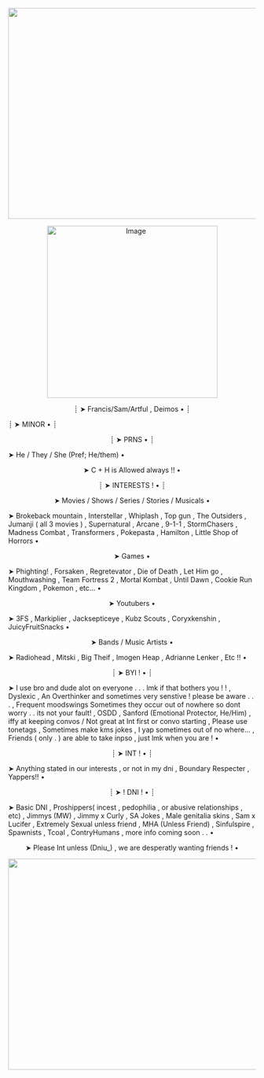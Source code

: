 <p align="center">
<img width="1557" height="429" alt="Image" src="https://github.com/user-attachments/assets/bedb2efe-f8a0-496f-93e4-f2628922a228" />

<p align="center">
<img width="347" height="350" alt="Image" src="https://github.com/user-attachments/assets/23e99f8c-be29-4089-b046-240a2fc4b173" />
<p align="center">
┊ ➤  Francis/Sam/Artful , Deimos • ┊

┊ ➤ MINOR • ┊

<p align="center">
┊ ➤  PRNS • ┊

➤ He / They / She (Pref; He/them) •

  <p align="center">
➤ C + H is Allowed always !! •

<p align="center">
┊ ➤ INTERESTS ! • ┊

<p align="center">
 ➤ Movies / Shows / Series / Stories / Musicals •

➤ Brokeback mountain , Interstellar , Whiplash , Top gun , The Outsiders , Jumanji ( all 3 movies ) , Supernatural , Arcane , 9-1-1 , StormChasers , Madness Combat , Transformers , Pokepasta  , Hamilton , Little Shop of Horrors •

<p align="center">
 ➤ Games •

 ➤  Phighting! , Forsaken , Regretevator , Die of Death , Let Him go , Mouthwashing , Team Fortress 2 , Mortal Kombat , Until Dawn , Cookie Run Kingdom , Pokemon , etc... •

 <p align="center">
 ➤ Youtubers •
 
 ➤ 3FS , Markiplier , Jacksepticeye , Kubz Scouts , Coryxkenshin , JuicyFruitSnacks •

  <p align="center">
 ➤ Bands / Music Artists •

  ➤ Radiohead , Mitski , Big Theif , Imogen Heap , Adrianne Lenker , Etc !! •


<p align="center">
┊ ➤ BYI ! • ┊

 ➤ I use bro and dude alot on everyone . . . lmk if that bothers you ! ! , Dyslexic , An Overthinker and sometimes very senstive ! please be aware . . . , Frequent moodswings Sometimes they occur out of nowhere so dont worry . . its not your fault! , OSDD  , Sanford (Emotional Protector, He/Him) , iffy at keeping convos / Not great at Int first or convo starting , Please use tonetags , Sometimes make kms jokes , I yap sometimes out of no where... , Friends ( only . ) are able to take inpso  , just lmk when you are !  •

 <p align="center">
┊ ➤  INT ! • ┊

 ➤ Anything stated in our interests , or not in my dni , Boundary Respecter , Yappers!!  •

<p align="center">
┊ ➤ ! DNI ! • ┊  


 ➤ Basic DNI , Proshippers( incest , pedophilia , or abusive relationships , etc) , Jimmys (MW) , Jimmy x Curly , SA Jokes , Male genitalia skins , Sam x Lucifer , Extremely Sexual unless friend , MHA (Unless Friend) , Sinfulspire ,  Spawnists , Tcoal , ContryHumans , more info coming soon . . • 


 <p align="center">
 ➤ Please Int unless (Dniu_) , we are desperatly wanting friends ! •

 
 <p align="center">


<img width="1557" height="429" alt="Image" src="https://github.com/user-attachments/assets/3c04fa83-e30e-41c3-901a-b8b4db90cf1c" />  
  <p align="center">
 

<!--
**GLASSHOUS3S/GLASSHOUS3S** is a ✨ _special_ ✨ repository because its `README.md` (this file) appears on your GitHub profile.

Here are some ideas to get you started:

- 🔭 I’m currently working on ...
- 🌱 I’m currently learning ...
- 👯 I’m looking to collaborate on ...
- 🤔 I’m looking for help with ...
- 💬 Ask me about ...
- 📫 How to reach me: ...
- 😄 Pronouns: ...
- ⚡ Fun fact: ...
-->
